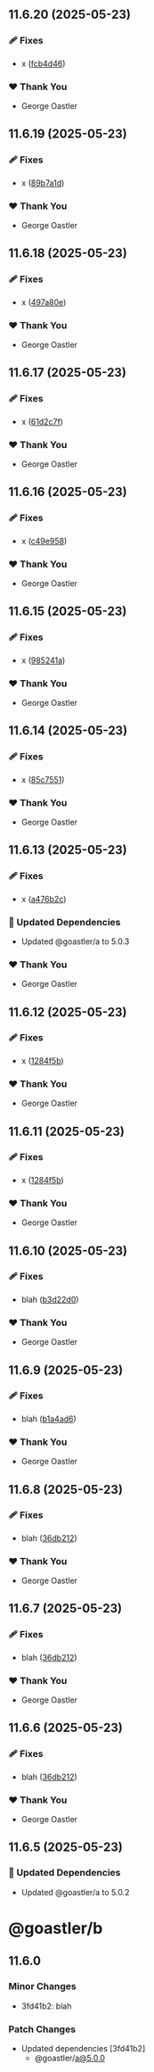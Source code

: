 ## 11.6.20 (2025-05-23)

### 🩹 Fixes

- x ([fcb4d46](https://github.com/goastler/dummyrepo/commit/fcb4d46))

### ❤️ Thank You

- George Oastler

## 11.6.19 (2025-05-23)

### 🩹 Fixes

- x ([89b7a1d](https://github.com/goastler/dummyrepo/commit/89b7a1d))

### ❤️ Thank You

- George Oastler

## 11.6.18 (2025-05-23)

### 🩹 Fixes

- x ([497a80e](https://github.com/goastler/dummyrepo/commit/497a80e))

### ❤️ Thank You

- George Oastler

## 11.6.17 (2025-05-23)

### 🩹 Fixes

- x ([61d2c7f](https://github.com/goastler/dummyrepo/commit/61d2c7f))

### ❤️ Thank You

- George Oastler

## 11.6.16 (2025-05-23)

### 🩹 Fixes

- x ([c49e958](https://github.com/goastler/dummyrepo/commit/c49e958))

### ❤️ Thank You

- George Oastler

## 11.6.15 (2025-05-23)

### 🩹 Fixes

- x ([985241a](https://github.com/goastler/dummyrepo/commit/985241a))

### ❤️ Thank You

- George Oastler

## 11.6.14 (2025-05-23)

### 🩹 Fixes

- x ([85c7551](https://github.com/goastler/dummyrepo/commit/85c7551))

### ❤️ Thank You

- George Oastler

## 11.6.13 (2025-05-23)

### 🩹 Fixes

- x ([a476b2c](https://github.com/goastler/dummyrepo/commit/a476b2c))

### 🧱 Updated Dependencies

- Updated @goastler/a to 5.0.3

### ❤️ Thank You

- George Oastler

## 11.6.12 (2025-05-23)

### 🩹 Fixes

- x ([1284f5b](https://github.com/goastler/dummyrepo/commit/1284f5b))

### ❤️ Thank You

- George Oastler

## 11.6.11 (2025-05-23)

### 🩹 Fixes

- x ([1284f5b](https://github.com/goastler/dummyrepo/commit/1284f5b))

### ❤️ Thank You

- George Oastler

## 11.6.10 (2025-05-23)

### 🩹 Fixes

- blah ([b3d22d0](https://github.com/goastler/dummyrepo/commit/b3d22d0))

### ❤️ Thank You

- George Oastler

## 11.6.9 (2025-05-23)

### 🩹 Fixes

- blah ([b1a4ad6](https://github.com/goastler/dummyrepo/commit/b1a4ad6))

### ❤️ Thank You

- George Oastler

## 11.6.8 (2025-05-23)

### 🩹 Fixes

- blah ([36db212](https://github.com/goastler/dummyrepo/commit/36db212))

### ❤️ Thank You

- George Oastler

## 11.6.7 (2025-05-23)

### 🩹 Fixes

- blah ([36db212](https://github.com/goastler/dummyrepo/commit/36db212))

### ❤️ Thank You

- George Oastler

## 11.6.6 (2025-05-23)

### 🩹 Fixes

- blah ([36db212](https://github.com/goastler/dummyrepo/commit/36db212))

### ❤️ Thank You

- George Oastler

## 11.6.5 (2025-05-23)

### 🧱 Updated Dependencies

- Updated @goastler/a to 5.0.2

# @goastler/b

## 11.6.0

### Minor Changes

- 3fd41b2: blah

### Patch Changes

- Updated dependencies [3fd41b2]
  - @goastler/a@5.0.0
